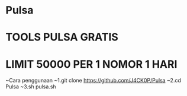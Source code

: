 # Pulsa
# TOOLS PULSA GRATIS
# LIMIT 50000 PER 1 NOMOR 1 HARI

~Cara penggunaan 
~1.git clone https://github.com/J4CK0P/Pulsa
~2.cd Pulsa
~3.sh pulsa.sh
